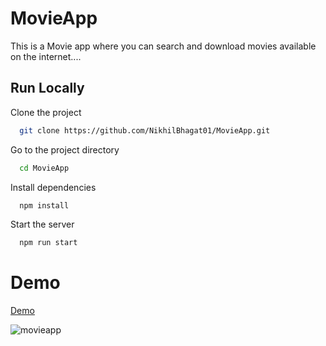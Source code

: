 # MovieApp

This is a Movie app where you can search and download movies available on the internet....

## Run Locally

Clone the project

```bash
  git clone https://github.com/NikhilBhagat01/MovieApp.git
```

Go to the project directory

```bash
  cd MovieApp
```

Install dependencies

```bash
  npm install
```

Start the server

```bash
  npm run start
```

# Demo

[Demo](https://movie-app-rouge-seven.vercel.app/)



![movieapp](https://user-images.githubusercontent.com/96339472/226867560-b0c989c7-a9c1-4e38-bbd1-3c13e253e853.png)
